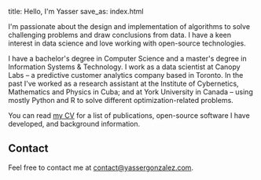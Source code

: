 title: Hello, I'm Yasser
save_as: index.html

I'm passionate about the design and implementation of algorithms to
solve challenging problems and draw conclusions from data. I have a
keen interest in data science and love working with open-source
technologies.

I have a bachelor's degree in Computer Science and a master's degree
in Information Systems & Technology. I work as a data scientist at
Canopy Labs &ndash; a predictive customer analytics company based in
Toronto. In the past I've worked as a research assistant at the
Institute of Cybernetics, Mathematics and Physics in Cuba; and at York
University in Canada &ndash; using mostly Python and R to solve
different optimization-related problems.

You can read [my CV](cv/) for a list of publications, open-source
software I have developed, and background information.

## Contact

Feel free to contact me at <contact@yassergonzalez.com>.
